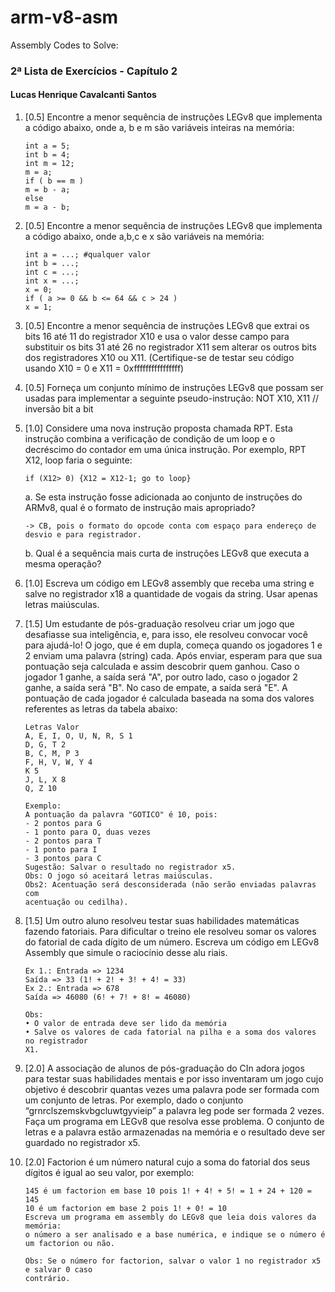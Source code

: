 # arm-v8-asm
Assembly Codes to Solve:
### 2ª Lista de Exercícios - Capítulo 2
#### Lucas Henrique Cavalcanti Santos

1. [0.5] Encontre a menor sequência de instruções LEGv8 que implementa a código abaixo,
onde a, b e m são variáveis inteiras na memória:
    ```
    int a = 5;
    int b = 4;
    int m = 12;
    m = a;
    if ( b == m )
    m = b - a;
    else
    m = a - b;
    ```
2. [0.5] Encontre a menor sequência de instruções LEGv8 que implementa a código abaixo,
onde a,b,c e x são variáveis na memória:
    ```
    int a = ...; #qualquer valor
    int b = ...;
    int c = ...;
    int x = ...;
    x = 0;
    if ( a >= 0 && b <= 64 && c > 24 )
    x = 1;
    ```

3. [0.5] Encontre a menor sequência de instruções LEGv8 que extrai os bits 16 até 11 do
registrador X10 e usa o valor desse campo para substituir os bits 31 até 26 no registrador
X11 sem alterar os outros bits dos registradores X10 ou X11.
(Certifique-se de testar seu código usando X10 = 0 e X11 = 0xffffffffffffffff)


4. [0.5] Forneça um conjunto mínimo de instruções LEGv8 que possam ser usadas para
implementar a seguinte pseudo-instrução: NOT X10, X11 // inversão bit a bit
	

5. [1.0] Considere uma nova instrução proposta chamada RPT. Esta instrução combina a
verificação de condição de um loop e o decréscimo do contador em uma única instrução.
Por exemplo, RPT X12, loop faria o seguinte:
    
    ``` if (X12> 0) {X12 = X12-1; go to loop} ``` 

    a. Se esta instrução fosse adicionada ao conjunto de instruções do ARMv8, qual é o
    formato de instrução mais apropriado?
    
    ```-> CB, pois o formato do opcode conta com espaço para endereço de desvio e para registrador.```

    b. Qual é a sequência mais curta de instruções LEGv8 que executa a mesma
    operação?
    

6. [1.0] Escreva um código em LEGv8 assembly que receba uma string e salve no
registrador x18 a quantidade de vogais da string. Usar apenas letras maiúsculas.


7. [1.5] Um estudante de pós-graduação resolveu criar um jogo que desafiasse sua
inteligência, e, para isso, ele resolveu convocar você para ajudá-lo! O jogo, que é em
dupla, começa quando os jogadores 1 e 2 enviam uma palavra (string) cada. Após
enviar, esperam para que sua pontuação seja calculada e assim descobrir quem
ganhou. Caso o jogador 1 ganhe, a saída será "A", por outro lado, caso o jogador 2
ganhe, a saída será "B". No caso de empate, a saída será "E".
A pontuação de cada jogador é calculada baseada na soma dos valores referentes as
letras da tabela abaixo:
    ```
    Letras Valor
    A, E, I, O, U, N, R, S 1
    D, G, T 2
    B, C, M, P 3
    F, H, V, W, Y 4
    K 5
    J, L, X 8
    Q, Z 10

    Exemplo:
    A pontuação da palavra "GOTICO" é 10, pois:
    - 2 pontos para G
    - 1 ponto para O, duas vezes
    - 2 pontos para T
    - 1 ponto para I
    - 3 pontos para C
    Sugestão: Salvar o resultado no registrador x5.
    Obs: O jogo só aceitará letras maiúsculas.
    Obs2: Acentuação será desconsiderada (não serão enviadas palavras com
    acentuação ou cedilha).
    ```
    
8. [1.5] Um outro aluno resolveu testar suas habilidades matemáticas fazendo fatoriais.
Para dificultar o treino ele resolveu somar os valores do fatorial de cada dígito de um
número. Escreva um código em LEGv8 Assembly que simule o raciocínio desse
alu	riais.
    ```
    Ex 1.: Entrada => 1234
    Saída => 33 (1! + 2! + 3! + 4! = 33)
    Ex 2.: Entrada => 678
    Saída => 46080 (6! + 7! + 8! = 46080)

    Obs:
    • O valor de entrada deve ser lido da memória
    • Salve os valores de cada fatorial na pilha e a soma dos valores no registrador
    X1.
    ```
    
9. [2.0] A associação de alunos de pós-graduação do CIn adora jogos para testar suas
habilidades mentais e por isso inventaram um jogo cujo objetivo é descobrir quantas
vezes uma palavra pode ser formada com um conjunto de letras. Por exemplo, dado
o conjunto “grnrclszemskvbgcluwtgyvieip” a palavra leg pode ser formada 2 vezes.
Faça um programa em LEGv8 que resolva esse problema. O conjunto de letras e a
palavra estão armazenadas na memória e o resultado deve ser guardado no
registrador x5.

10. [2.0] Factorion é um número natural cujo a soma do fatorial dos seus dígitos é igual
ao seu valor, por exemplo:
    ```
    145 é um factorion em base 10 pois 1! + 4! + 5! = 1 + 24 + 120 = 145
    10 é um factorion em base 2 pois 1! + 0! = 10
    Escreva um programa em assembly do LEGv8 que leia dois valores da memória:
    o número a ser analisado e a base numérica, e indique se o número é um factorion ou não.

    Obs: Se o número for factorion, salvar o valor 1 no registrador x5 e salvar 0 caso
    contrário.
    ```


